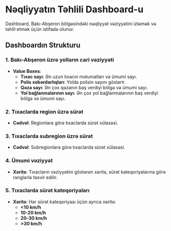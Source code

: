 

# Nəqliyyatın Təhlili Dashboard-u

Dashboard, Bakı-Abşeron bölgəsindəki nəqliyyat vəziyyətini izləmək və təhlil etmək üçün istifadə olunur.

## Dashboardın Strukturu

### 1. Bakı-Abşeron üzrə yolların cari vəziyyəti
- **Value Boxes**:
  - **Tıxac sayı**: Ən uzun tıxacın məlumatları və ümumi sayı.
  - **Polis xəbərdarlıqları**: Yolda polisin sayını göstərir.
  - **Qəza sayı**: Ən çox qəzanın baş verdiyi bölgə və ümumi sayı.
  - **Yol bağlanmalarının sayı**: Ən çox yol bağlanmalarının baş verdiyi bölgə və ümumi sayı.

### 2. Tıxaclarda region üzrə sürət
- **Cədvəl**: Regionlara görə tıxaclarda sürət xülasəsi.

### 3. Tıxaclarda subregion üzrə sürət
- **Cədvəl**: Subregionlara görə tıxaclarda sürət xülasəsi.

### 4. Ümumi vəziyyət
- **Xəritə**: Tıxacların vəziyyətini göstərən xəritə, sürət kateqoriyalarına görə rənglərlə təsvir edilir.

### 5. Tıxaclarda sürət kateqoriyaları
- **Xəritə**: Hər sürət kateqoriyası üçün ayrıca xəritə:
  - **<10 km/h**
  - **10-20 km/h**
  - **20-30 km/h**
  - **>30 km/h**


